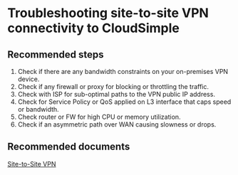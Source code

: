 # Troubleshooting site-to-site VPN connectivity to CloudSimple 

## **Recommended steps**

1. Check if there are any bandwidth constraints on your on-premises VPN device. <br>
2. Check if any firewall or proxy for  blocking or throttling the traffic. <br>
3. Check with ISP for sub-optimal paths to the VPN public IP address. <br>
4. Check for Service Policy or QoS applied on L3 interface that caps speed or bandwidth. <br>
5. Check router or FW for high CPU or memory utilization. <br>
6. Check if an asymmetric path over WAN causing slowness or drops. <br>

## **Recommended documents**

[Site-to-Site VPN](https://docs.cloudsimple.com/solutionguides/vpnsetup/#site-to-site-vpn)